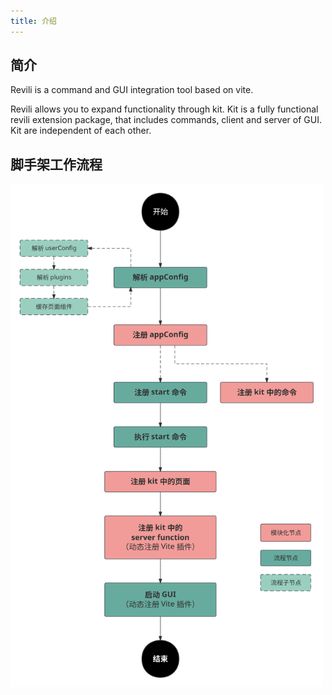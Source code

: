 ```yaml
---
title: 介绍
---
```


## 简介

Revili is a command and GUI integration tool based on vite.

Revili allows you to expand functionality through kit. Kit is a fully functional revili extension package, that includes commands, client and server of GUI. Kit are independent of each other.

## 脚手架工作流程

<img src="./images/revili-flow-svg.svg" width="500" />
